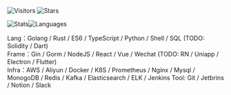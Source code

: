 <!-- Badge -->
![Visitors](https://visitor-badge.laobi.icu/badge?page_id=CcccFz.spiders&left_text=Visitors)
![Stars](https://img.shields.io/github/stars/CcccFz?label=Stars)

<!-- Stats -->
![Stats](https://github-readme-stats.vercel.app/api?username=CcccFz&hide_title=false&hide_border=true&show_icons=false&include_all_commits=true&count_private=true&line_height=20&theme=dracula)![Languages](https://github-readme-stats.vercel.app/api/top-langs/?username=CcccFz&hide_title=false&hide_border=true&layout=compact&theme=dracula)

Lang：Golang / Rust / ES6 / TypeScript / Python / Shell / SQL (TODO: Solidity / Dart)  
Frame：Gin / Gorm / NodeJS / React / Vue / Wechat (TODO: RN / Uniapp / Electron / Flutter)  
Infra：AWS / Aliyun / Docker / K8S / Prometheus / Nginx / Mysql / MonogoDB / Redis / Kafka / Elasticsearch / ELK / Jenkins
Tool: Git / Jetbrins / Notion / Slack
